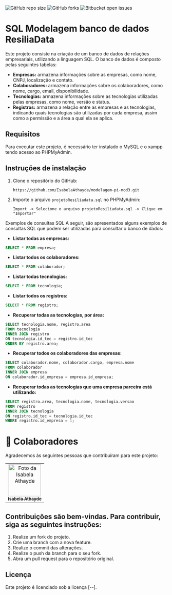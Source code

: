 ![GitHub repo size](https://img.shields.io/github/repo-size/iuricode/README-template?style=for-the-badge)
![GitHub forks](https://img.shields.io/github/forks/iuricode/README-template?style=for-the-badge)
![Bitbucket open issues](https://img.shields.io/bitbucket/issues/iuricode/README-template?style=for-the-badge)

# SQL Modelagem banco de dados ResiliaData

Este projeto consiste na criação de um banco de dados de relações empresariais, utilizando a linguagem SQL. O banco de dados é composto pelas seguintes tabelas:

* **Empresas:** armazena informações sobre as empresas, como nome, CNPJ, localização e contato.
* **Colaboradores:** armazena informações sobre os colaboradores, como nome, cargo, email, disponibilidade.
* **Tecnologias:** armazena informações sobre as tecnologias utilizadas pelas empresas, como nome, versão e status.
* **Registros:** armazena a relação entre as empresas e as tecnologias, indicando quais tecnologias são utilizadas por cada empresa, assim como a permissão e a área a qual ela se aplica.

## Requisitos

Para executar este projeto, é necessário ter instalado o MySQL e o xampp tendo acesso ao PHPMyAdmin.

## Instruções de instalação

1. Clone o repositório do GitHub:
   ```
   https://github.com/IsabelaAthayde/modelagem-pi-mod3.git
   ```

2. Importe o arquivo `projetoResiliadata.sql` no PHPMyAdmin:
   ```
   Import -> Selecione o arquivo projetoResiliadata.sql -> Clique em "Importar"
   ```

Exemplos de consultas SQL
A seguir, são apresentados alguns exemplos de consultas SQL que podem ser utilizadas para consultar o banco de dados:

* **Listar todas as empresas:**
```sql
SELECT * FROM empresa;
```

* **Listar todos os colaboradores:**

```sql
SELECT * FROM colaborador;
```


* **Listar todas tecnologias:**

```sql
SELECT * FROM tecnologia;
```


* **Listar todos os registros:**

```sql
SELECT * FROM registro;
```



* **Recuperar todas as tecnologias, por área:**
  
```sql
SELECT tecnologia.nome, registro.area
FROM tecnologia
INNER JOIN registro
ON tecnologia.id_tec = registro.id_tec
ORDER BY registro.area;

```



* **Recuperar todos os colaboradores das empresas:**

```sql
SELECT colaborador.nome, colaborador.cargo, empresa.nome
FROM colaborador
INNER JOIN empresa
ON colaborador.id_empresa = empresa.id_empresa;

```



* **Recuperar todas as tecnologias que uma empresa parceira está utilizando:**

```sql
SELECT registro.area, tecnologia.nome, tecnologia.versao
FROM registro
INNER JOIN tecnologia
ON registro.id_tec = tecnologia.id_tec
WHERE registro.id_empresa = 1;
```



# 🤝 Colaboradores

Agradecemos às seguintes pessoas que contribuíram para este projeto:

<table>
  <tr>
    <td align="center">
      <a href="https://github.com/IsabelaAthayde">
        <img src="https://avatars.githubusercontent.com/u/100873483?v=4" width="100px;" alt="Foto da Isabela Athayde"/><br>
        <sub>
          <b>Isabela Athayde</b>
        </sub>
      </a>
    </td>
  </tr>
</table>

## Contribuições são bem-vindas. Para contribuir, siga as seguintes instruções:

1. Realize um fork do projeto.
2. Crie uma branch com a nova feature.
3. Realize o commit das alterações.
4. Realize o push da branch para o seu fork.
5. Abra um pull request para o repositório original.

## Licença

Este projeto é licenciado sob a licença [--].
